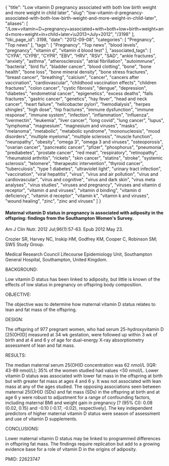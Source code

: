 {
    "title": "Low vitamin D pregnancy associated with both low birth weight and more weight in child later",
    "slug": "low-vitamin-d-pregnancy-associated-with-both-low-birth-weight-and-more-weight-in-child-later",
    "aliases": [
        "/Low+vitamin+D+pregnancy+associated+with+both+low+birth+weight+and+more+weight+in+child+later+\u2013+July+2012",
        "/3198"
    ],
    "tiki_page_id": 3198,
    "date": "2012-09-08",
    "categories": [
        "Pregnancy",
        "Top news"
    ],
    "tags": [
        "Pregnancy",
        "Top news",
        "blood levels",
        "pregnancy",
        "vitamin d",
        "vitamin d blood test"
    ],
    "associated_tags": [
        "CYPA",
        "CYPB",
        "CYPR",
        "EBV",
        "HRV",
        "RSV",
        "SAD",
        "ankle fractures",
        "anxiety",
        "asthma",
        "atherosclerosis",
        "atrial fibrillation",
        "autoimmune",
        "bacteria",
        "bird flu",
        "bladder cancer",
        "blood clotting",
        "bone",
        "bone health",
        "bone loss",
        "bone mineral density",
        "bone stress fractures",
        "breast cancer",
        "breathing",
        "calcium",
        "cancer",
        "cancers after vaccination",
        "cardiovascular",
        "childhood vaccination effects",
        "children fractures",
        "colon cancer",
        "cystic fibrosis",
        "dengue",
        "depression",
        "diabetes",
        "endometrial cancer",
        "epigenetics",
        "excess deaths",
        "falls fractures",
        "gastric cancer",
        "genetics",
        "hay fever",
        "head and neck cancer",
        "heart failure",
        "helicobacter pylori",
        "hemodialysis",
        "herpes shingles",
        "high dose",
        "hip fractures",
        "immune dysfunction",
        "immune response",
        "immune system",
        "infection",
        "inflammation",
        "influenza",
        "ivermectin",
        "leukemia",
        "liver cancer",
        "long covid",
        "lung cancer",
        "lupus",
        "lymphoma",
        "magnesium",
        "magnesium and viruses",
        "masks",
        "melanoma",
        "metabolic",
        "metabolic syndrome",
        "mononucleosis",
        "mood disorders",
        "multiple myeloma",
        "multiple sclerosis",
        "muscle function",
        "neuropathy",
        "obesity",
        "omega 3",
        "omega 3 and viruses",
        "osteoporosis",
        "ovarian cancer",
        "pancreatic cancer",
        "pfizer",
        "phosphorus",
        "pneumonia",
        "prediabetes",
        "prostate cancer",
        "red meat",
        "respiratory",
        "retinopathy",
        "rheumatoid arthritis",
        "rickets",
        "skin cancer",
        "statins",
        "stroke",
        "systemic sclerosis",
        "telomere",
        "therapeutic intervention",
        "thyroid cancer",
        "tuberculosis",
        "type 1 diabetes",
        "ultraviolet light",
        "urinary tract infection",
        "vaccination",
        "viral hepatitis",
        "virus",
        "virus and air pollution",
        "virus and cardiovascular",
        "virus and cognitive",
        "virus and dark skin",
        "virus meta analyses",
        "virus studies",
        "viruses and pregnancy",
        "viruses and vitamin d receptor",
        "vitamin d and viruses",
        "vitamin d binding",
        "vitamin d deficiency",
        "vitamin d receptor",
        "vitamin k",
        "vitamin k and viruses",
        "wound healing",
        "zinc",
        "zinc and viruses"
    ]
}


#### Maternal vitamin D status in pregnancy is associated with adiposity in the offspring: findings from the Southampton Women's Survey.

Am J Clin Nutr. 2012 Jul;96(1):57-63. Epub 2012 May 23.

Crozier SR, Harvey NC, Inskip HM, Godfrey KM, Cooper C, Robinson SM; SWS Study Group.

Medical Research Council Lifecourse Epidemiology Unit, Southampton General Hospital, Southampton, United Kingdom.

BACKGROUND:

Low vitamin D status has been linked to adiposity, but little is known of the effects of low status in pregnancy on offspring body composition.

OBJECTIVE:

The objective was to determine how maternal vitamin D status relates to lean and fat mass of the offspring.

DESIGN:

The offspring of 977 pregnant women, who had serum 25-hydroxyvitamin D <span>[25(OH)D]</span> measured at 34 wk gestation, were followed up within 3 wk of birth and at 4 and 6 y of age for dual-energy X-ray absorptiometry assessment of lean and fat mass.

RESULTS:

The median maternal serum 25(OH)D concentration was 62 nmol/L (IQR: 43-89 nmol/L); 35% of the women studied had values <50 nmol/L. Lower vitamin D status was associated with lower fat mass in the offspring at birth but with greater fat mass at ages 4 and 6 y. It was not associated with lean mass at any of the ages studied. The opposing associations seen between maternal 25(OH)D (SDs) and fat mass (SDs) in the offspring at birth and at age 6 y were robust to adjustment for a range of confounding factors, including maternal BMI and weight gain in pregnancy <span>[? (95% CI): 0.08 (0.02, 0.15) and -0.10 (-0.17, -0.02), respectively]</span>. The key independent predictors of higher maternal vitamin D status were season of assessment and use of vitamin D supplements.

CONCLUSIONS:

Lower maternal vitamin D status may be linked to programmed differences in offspring fat mass. The findings require replication but add to a growing evidence base for a role of vitamin D in the origins of adiposity.

PMID: 22623747